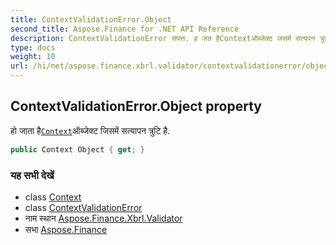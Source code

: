 ```yaml
---
title: ContextValidationError.Object
second_title: Aspose.Finance for .NET API Reference
description: ContextValidationError संपत्त. ह जत हैContextऑब्जेक्ट जसमें सत्यपन त्रुट है.
type: docs
weight: 10
url: /hi/net/aspose.finance.xbrl.validator/contextvalidationerror/object/
---
```

## ContextValidationError.Object property

हो जाता है[`Context`](../../../aspose.finance.xbrl/context/)ऑब्जेक्ट जिसमें सत्यापन त्रुटि है.

```csharp
public Context Object { get; }
```

### यह सभी देखें

* class [Context](../../../aspose.finance.xbrl/context/)
* class [ContextValidationError](../)
* नाम स्थान [Aspose.Finance.Xbrl.Validator](../../contextvalidationerror/)
* सभा [Aspose.Finance](../../../)


